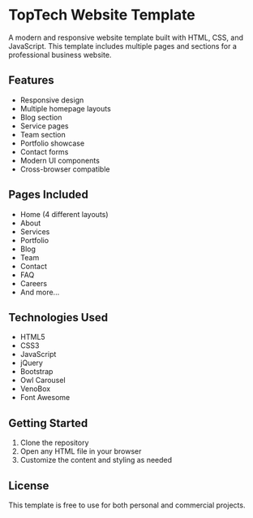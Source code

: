 # TopTech Website Template

A modern and responsive website template built with HTML, CSS, and JavaScript. This template includes multiple pages and sections for a professional business website.

## Features

- Responsive design
- Multiple homepage layouts
- Blog section
- Service pages
- Team section
- Portfolio showcase
- Contact forms
- Modern UI components
- Cross-browser compatible

## Pages Included

- Home (4 different layouts)
- About
- Services
- Portfolio
- Blog
- Team
- Contact
- FAQ
- Careers
- And more...

## Technologies Used

- HTML5
- CSS3
- JavaScript
- jQuery
- Bootstrap
- Owl Carousel
- VenoBox
- Font Awesome

## Getting Started

1. Clone the repository
2. Open any HTML file in your browser
3. Customize the content and styling as needed

## License

This template is free to use for both personal and commercial projects. 